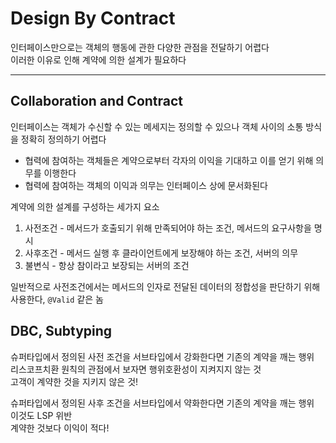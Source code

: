 # Design By Contract

인터페이스만으로는 객체의 행동에 관한 다양한 관점을 전달하기 어렵다 <br>
이러한 이유로 인해 계약에 의한 설계가 필요하다
<hr>

## Collaboration and Contract

인터페이스는 객체가 수신할 수 있는 메세지는 정의할 수 있으나
객체 사이의 소통 방식을 정확히 정의하기 어렵다

- 협력에 참여하는 객체들은 계약으로부터 각자의 이익을 기대하고 이를 얻기 위해 의무를 이행한다
- 협력에 참여하는 객체의 이익과 의무는 인터페이스 상에 문서화된다

계약에 의한 설계를 구성하는 세가지 요소

1. 사전조건 - 메서드가 호출되기 위해 만족되어야 하는 조건, 메서드의 요구사항을 명시
2. 사후조건 - 메서드 실행 후 클라이언트에게 보장해야 하는 조건, 서버의 의무
3. 불변식 - 항상 참이라고 보장되는 서버의 조건

일반적으로 사전조건에서는 메서드의 인자로 전달된 데이터의 정합성을 판단하기 위해 사용한다, `@Valid` 같은 놈

## DBC, Subtyping

슈퍼타입에서 정의된 사전 조건을 서브타입에서 강화한다면 기존의 계약을 깨는 행위 <br>
리스코프치환 원칙의 관점에서 보자면 행위호환성이 지켜지지 않는 것<br>
고객이 계약한 것을 지키지 않은 것!

슈퍼타입에서 정의된 사후 조건을 서브타입에서 약화한다면 기존의 계약을 깨는 행위 <br>
이것도 LSP 위반<br>
계약한 것보다 이익이 적다!

